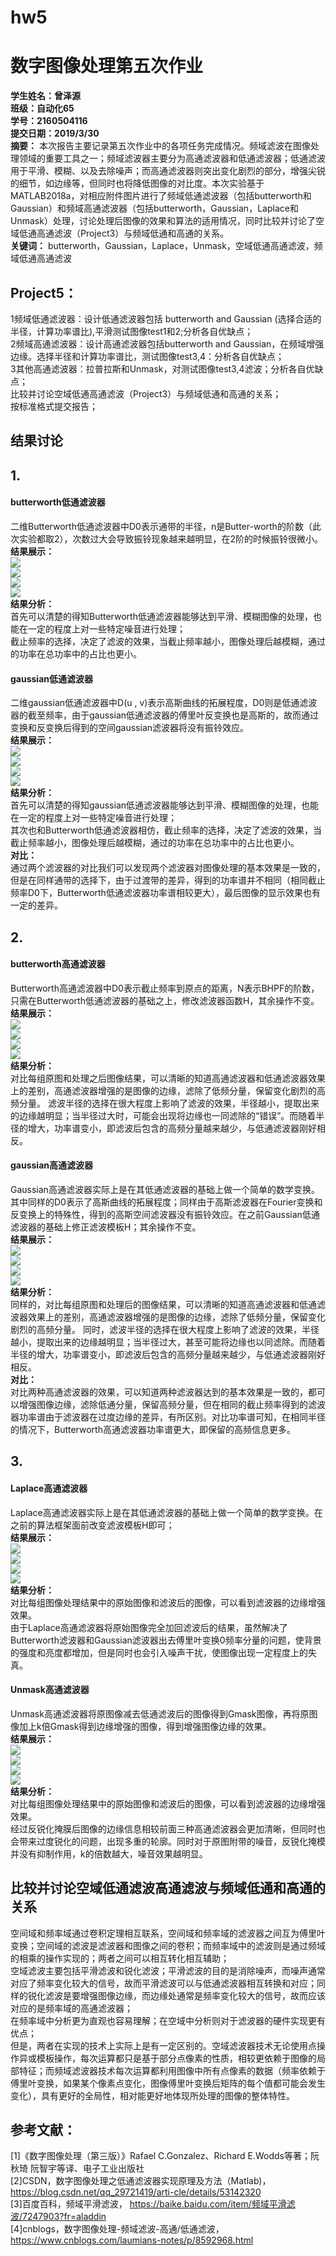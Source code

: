 # hw5
# 数字图像处理第五次作业  
**学生姓名：曾泽源  
班级：自动化65  
学号：2160504116  
提交日期：2019/3/30**  
**摘要：**  本次报告主要记录第五次作业中的各项任务完成情况。频域滤波在图像处理领域的重要工具之一；频域滤波器主要分为高通滤波器和低通滤波器；低通滤波用于平滑、模糊、以及去除噪声；而高通滤波器则突出变化剧烈的部分，增强尖锐的细节，如边缘等，但同时也将降低图像的对比度。本次实验基于MATLAB2018a，对相应附件图片进行了频域低通滤波器（包括butterworth和Gaussian）和频域高通滤波器（包括butterworth，Gaussian，Laplace和Unmask）处理，讨论处理后图像的效果和算法的适用情况，同时比较并讨论了空域低通高通滤波（Project3）与频域低通和高通的关系。  
**关键词：** butterworth，Gaussian，Laplace，Unmask，空域低通高通滤波，频域低通高通滤波 
  
Project5：  
----------------------------------------
1频域低通滤波器：设计低通滤波器包括 butterworth and Gaussian (选择合适的半径，计算功率谱比),平滑测试图像test1和2;分析各自优缺点；  
2频域高通滤波器：设计高通滤波器包括butterworth and Gaussian，在频域增强边缘。选择半径和计算功率谱比，测试图像test3,4：分析各自优缺点；  
3其他高通滤波器：拉普拉斯和Unmask，对测试图像test3,4滤波；分析各自优缺点；  
比较并讨论空域低通高通滤波（Project3）与频域低通和高通的关系；  
按标准格式提交报告；   
  
结果讨论  
----------------------------------------   
  
## 1.  
####  butterworth低通滤波器  
二维Butterworth低通滤波器中D0表示通带的半径，n是Butter-worth的阶数（此次实验都取2），次数过大会导致振铃现象越来越明显，在2阶的时候振铃很微小。  
**结果展示：**  
![](https://github.com/cengzeyuan/hw5/tree/master/2160504116/1.1.png)  
![](https://github.com/cengzeyuan/hw5/tree/master/2160504116/1.2.png)  
![](https://github.com/cengzeyuan/hw5/tree/master/2160504116/1.3.png)  
![](https://github.com/cengzeyuan/hw5/tree/master/2160504116/1.4.png)  
**结果分析：**  
首先可以清楚的得知Butterworth低通滤波器能够达到平滑、模糊图像的处理，也能在一定的程度上对一些特定噪音进行处理；  
截止频率的选择，决定了滤波的效果，当截止频率越小，图像处理后越模糊，通过的功率在总功率中的占比也更小。  
#### gaussian低通滤波器  
二维gaussian低通滤波器中D(u , v)表示高斯曲线的拓展程度，D0则是低通滤波器的截至频率，由于gaussian低通滤波器的傅里叶反变换也是高斯的，故而通过变换和反变换后得到的空间gaussian滤波器将没有振铃效应。  
**结果展示：**  
![](https://github.com/cengzeyuan/hw5/tree/master/2160504116/1.5.png)  
![](https://github.com/cengzeyuan/hw5/tree/master/2160504116/1.6.png)  
![](https://github.com/cengzeyuan/hw5/tree/master/2160504116/1.7.png)  
![](https://github.com/cengzeyuan/hw5/tree/master/2160504116/1.8.png)  
**结果分析：**  
首先可以清楚的得知gaussian低通滤波器能够达到平滑、模糊图像的处理，也能在一定的程度上对一些特定噪音进行处理；  
其次也和Butterworth低通滤波器相仿，截止频率的选择，决定了滤波的效果，当截止频率越小，图像处理后越模糊，通过的功率在总功率中的占比也更小。  
**对比：**  
通过两个滤波器的对比我们可以发现两个滤波器对图像处理的基本效果是一致的，但是在同样通带的选择下，由于过渡带的差异，得到的功率谱并不相同（相同截止频率D0下，Butterworth低通滤波器功率谱相较更大），最后图像的显示效果也有一定的差异。 
  
## 2.  
####  butterworth高通滤波器  
Butterworth高通滤波器中D0表示截止频率到原点的距离，N表示BHPF的阶数，只需在Butterworth低通滤波器的基础之上，修改滤波器函数H，其余操作不变。  
**结果展示：**   
![](https://github.com/cengzeyuan/hw5/tree/master/2160504116/2.1.png)  
![](https://github.com/cengzeyuan/hw5/tree/master/2160504116/2.2.png)  
![](https://github.com/cengzeyuan/hw5/tree/master/2160504116/2.3.png)  
![](https://github.com/cengzeyuan/hw5/tree/master/2160504116/2.4.png)  
**结果分析：**  
对比每组原图和处理之后图像结果，可以清晰的知道高通滤波器和低通滤波器效果上的差别，高通滤波器增强的是图像的边缘，滤除了低频分量，保留变化剧烈的高频分量。
滤波半径的选择在很大程度上影响了滤波的效果，半径越小，提取出来的边缘越明显；当半径过大时，可能会出现将边缘也一同滤除的“错误”。而随着半径的增大，功率谱变小，即滤波后包含的高频分量越来越少，与低通滤波器刚好相反。  
####  gaussian高通滤波器  
Gaussian高通滤波器实际上是在其低通滤波器的基础上做一个简单的数学变换。其中同样的D0表示了高斯曲线的拓展程度；同样由于高斯滤波器在Fourier变换和反变换上的特殊性，得到的高斯空间滤波器没有振铃效应。在之前Gaussian低通滤波器的基础上修正滤波模板H；其余操作不变。  
**结果展示：**  
![](https://github.com/cengzeyuan/hw5/tree/master/2160504116/2.5.png)  
![](https://github.com/cengzeyuan/hw5/tree/master/2160504116/2.6.png)  
![](https://github.com/cengzeyuan/hw5/tree/master/2160504116/2.7.png)  
![](https://github.com/cengzeyuan/hw5/tree/master/2160504116/2.8.png)  
**结果分析：**  
同样的，对比每组原图和处理后的图像结果，可以清晰的知道高通滤波器和低通滤波器效果上的差别，高通滤波器增强的是图像的边缘，滤除了低频分量，保留变化剧烈的高频分量。
同时，滤波半径的选择在很大程度上影响了滤波的效果，半径越小，提取出来的边缘越明显；当半径过大，甚至可能将边缘也以同滤除。而随着半径的增大，功率谱变小，即滤波后包含的高频分量越来越少，与低通滤波器刚好相反。  
**对比：**  
对比两种高通滤波器的效果，可以知道两种滤波器达到的基本效果是一致的，都可以增强图像边缘，滤除低通分量，保留高频分量，但在相同的截止频率得到的滤波器功率谱由于滤波器在过度边缘的差异，有所区别。对比功率谱可知，在相同半径的情况下，Butterworth高通滤波器功率谱更大，即保留的高频信息更多。  
  
## 3.  
####  Laplace高通滤波器  
Laplace高通滤波器实际上是在其低通滤波器的基础上做一个简单的数学变换。在之前的算法框架面前改变滤波模板H即可；  
**结果展示：**  
![](https://github.com/cengzeyuan/hw5/tree/master/2160504116/3.1.png)  
![](https://github.com/cengzeyuan/hw5/tree/master/2160504116/3.2.png)   
![](https://github.com/cengzeyuan/hw5/tree/master/2160504116/3.3.png)  
![](https://github.com/cengzeyuan/hw5/tree/master/2160504116/3.4.png)  
**结果分析：**  
对比每组图像处理结果中的原始图像和滤波后的图像，可以看到滤波器的边缘增强效果。   
由于Laplace高通滤波器将原始图像完全加回滤波后的结果，虽然解决了Butterworth滤波器和Gaussian滤波器出去傅里叶变换0频率分量的问题，使背景的强度和亮度都增加，但是同时也会引入噪声干扰，使图像出现一定程度上的失真。  
####  Unmask高通滤波器  
Unmask高通滤波器将原图像减去低通滤波后的图像得到Gmask图像，再将原图像加上k倍Gmask得到边缘增强的图像，得到增强图像边缘的效果。  
**结果展示：**  
![](https://github.com/cengzeyuan/hw5/tree/master/2160504116/3.5.png)  
![](https://github.com/cengzeyuan/hw5/tree/master/2160504116/3.6.png)  
![](https://github.com/cengzeyuan/hw5/tree/master/2160504116/3.7.png)  
![](https://github.com/cengzeyuan/hw5/tree/master/2160504116/3.8.png)  
**结果分析：**  
对比每组图像处理结果中的原始图像和滤波后的图像，可以看到滤波器的边缘增强效果。   
经过反锐化掩膜后图像的边缘信息相较前面三种高通滤波器会更加清晰，但同时也会带来过度锐化的问题，出现多重的轮廓。同时对于原图附带的噪音，反锐化掩模并没有抑制作用，k的倍数越大，噪音效果越明显。  
## 比较并讨论空域低通滤波高通滤波与频域低通和高通的关系  
空间域和频率域通过卷积定理相互联系，空间域和频率域的滤波器之间互为傅里叶变换；空间域的滤波是滤波器和图像之间的卷积；而频率域中的滤波则是通过频域的相乘的操作实现的；两者之间可以相互转化相互辅助；  
空域滤波主要包括平滑滤波和锐化滤波；平滑滤波的目的是消除噪声，而噪声通常对应了频率变化较大的信号，故而平滑滤波可以与低通滤波器相互转换和对应；同样的锐化滤波是要增强图像边缘，而边缘处通常是频率变化较大的信号，故而应该对应的是频率域的高通滤波器；  
在频率域中分析更为直观也容易理解；在空域中分析则对于滤波器的硬件实现更有优点；  
但是，两者在实现的技术上实际上是有一定区别的。空域滤波器技术无论使用点操作异或模板操作，每次运算都只是基于部分点像素的性质，相较更依赖于图像的局部特征；而频域滤波器技术每次运算都利用图像中所有点像素的数据（频率依赖于傅里叶变换，如果某个像素点变化，图像傅里叶变换后矩阵的每个值都可能会发生变化），具有更好的全局性，相对能更好地体现所处理的图像的整体特性。  
  
参考文献：  
----------------------------------------
[1]《数字图像处理（第三版）》Rafael C.Gonzalez、Richard E.Wodds等著；阮秋琦 阮智宇等译、电子工业出版社  
[2]CSDN，数字图像处理之低通滤波器实现原理及方法（Matlab)，  https://blog.csdn.net/qq_29721419/arti-cle/details/53142320  
[3]百度百科，频域平滑滤波， https://baike.baidu.com/item/频域平滑滤波/7247903?fr=aladdin   
[4]cnblogs，数字图像处理-频域滤波-高通/低通滤波，https://www.cnblogs.com/laumians-notes/p/8592968.html  
